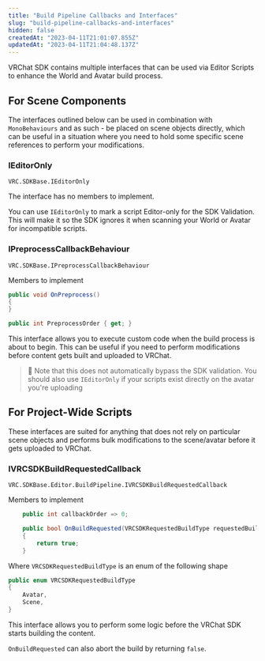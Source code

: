 ```yaml
---
title: "Build Pipeline Callbacks and Interfaces"
slug: "build-pipeline-callbacks-and-interfaces"
hidden: false
createdAt: "2023-04-11T21:01:07.855Z"
updatedAt: "2023-04-11T21:04:48.137Z"
---
```

VRChat SDK contains multiple interfaces that can be used via Editor Scripts to enhance the World and Avatar build process.

## For Scene Components

The interfaces outlined below can be used in combination with `MonoBehaviours` and as such - be placed on scene objects directly, which can be useful in a situation where you need to hold some specific scene references to perform your modifications.

### IEditorOnly

`VRC.SDKBase.IEditorOnly`

The interface has no members to implement.

You can use `IEditorOnly` to mark a script Editor-only for the SDK Validation. This will make it so the SDK ignores it when scanning your World or Avatar for incompatible scripts.

### IPreprocessCallbackBehaviour

`VRC.SDKBase.IPreprocessCallbackBehaviour`

Members to implement

```csharp
public void OnPreprocess()
{
}

public int PreprocessOrder { get; }
```

This interface allows you to execute custom code when the build process is about to begin. This can be useful if you need to perform modifications before content gets built and uploaded to VRChat.

> 🚧 Note that this does not automatically bypass the SDK validation. You should also use `IEditorOnly` if your scripts exist directly on the avatar you're uploading

## For Project-Wide Scripts

These interfaces are suited for anything that does not rely on particular scene objects and performs bulk modifications to the scene/avatar before it gets uploaded to VRChat.

### IVRCSDKBuildRequestedCallback

`VRC.SDKBase.Editor.BuildPipeline.IVRCSDKBuildRequestedCallback`

Members to implement

```csharp
    public int callbackOrder => 0;

    public bool OnBuildRequested(VRCSDKRequestedBuildType requestedBuildType)
    {
        return true;
    }
```



Where `VRCSDKRequestedBuildType` is an enum of the following shape

```csharp
public enum VRCSDKRequestedBuildType
{
    Avatar,
    Scene,
}
```



This interface allows you to perform some logic before the VRChat SDK starts building the content. 

`OnBuildRequested` can also abort the build by returning `false`.
